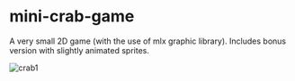 # mini-crab-game
A very small 2D game (with the use of mlx graphic library).
Includes bonus version with slightly animated sprites.

![crab1](https://user-images.githubusercontent.com/75734396/137110329-b610b194-26be-48c1-ad3a-048c98dab67f.jpg)
